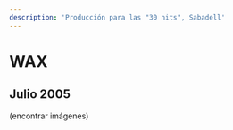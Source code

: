 ```yaml
---
description: 'Producción para las "30 nits", Sabadell'
---
```


# WAX

## Julio 2005

\(encontrar imágenes\)


